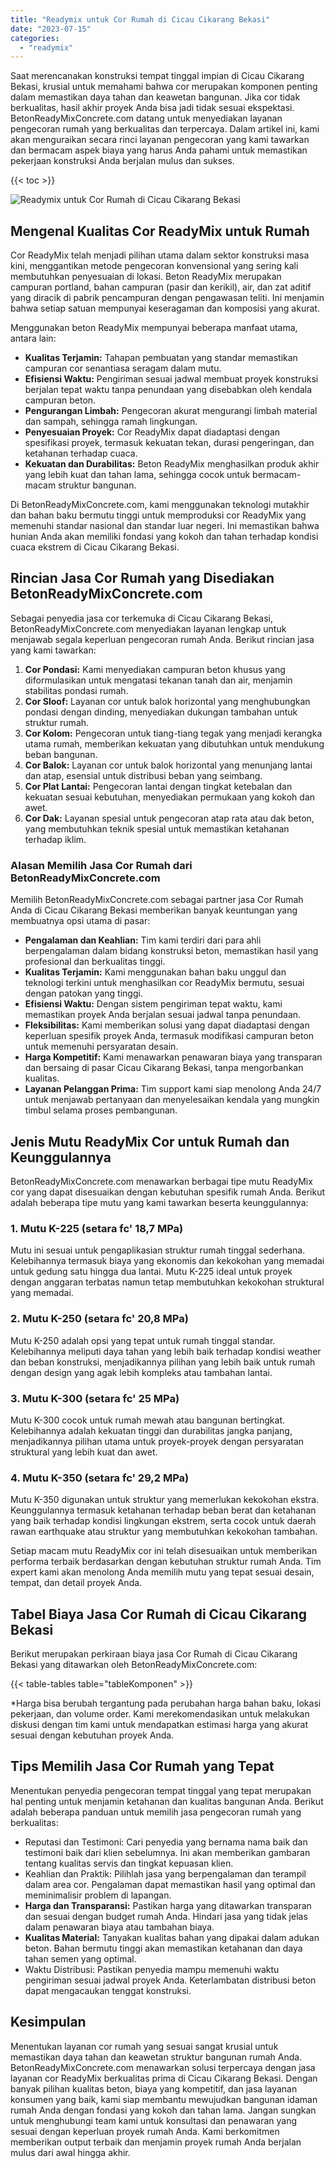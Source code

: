 ```yaml
---
title: "Readymix untuk Cor Rumah di Cicau Cikarang Bekasi"
date: "2023-07-15"
categories: 
  - "readymix"
---
```


Saat merencanakan konstruksi tempat tinggal impian di Cicau Cikarang Bekasi, krusial untuk memahami bahwa cor merupakan komponen penting dalam memastikan daya tahan dan keawetan bangunan. Jika cor tidak berkualitas, hasil akhir proyek Anda bisa jadi tidak sesuai ekspektasi. BetonReadyMixConcrete.com datang untuk menyediakan layanan pengecoran rumah yang berkualitas dan terpercaya. Dalam artikel ini, kami akan menguraikan secara rinci layanan pengecoran yang kami tawarkan dan bermacam aspek biaya yang harus Anda pahami untuk memastikan pekerjaan konstruksi Anda berjalan mulus dan sukses.

{{< toc >}}

![Readymix untuk Cor Rumah di Cicau Cikarang Bekasi](https://betoncor8.github.io/cor/harga-beton-readymix-concrete%20(37).png)

## Mengenal Kualitas Cor ReadyMix untuk Rumah

Cor ReadyMix telah menjadi pilihan utama dalam sektor konstruksi masa kini, menggantikan metode pengecoran konvensional yang sering kali membutuhkan penyesuaian di lokasi. Beton ReadyMix merupakan campuran portland, bahan campuran (pasir dan kerikil), air, dan zat aditif yang diracik di pabrik pencampuran dengan pengawasan teliti. Ini menjamin bahwa setiap satuan mempunyai keseragaman dan komposisi yang akurat.

Menggunakan beton ReadyMix mempunyai beberapa manfaat utama, antara lain:

- **Kualitas Terjamin:** Tahapan pembuatan yang standar memastikan campuran cor senantiasa seragam dalam mutu.
- **Efisiensi Waktu:** Pengiriman sesuai jadwal membuat proyek konstruksi berjalan tepat waktu tanpa penundaan yang disebabkan oleh kendala campuran beton.
- **Pengurangan Limbah:** Pengecoran akurat mengurangi limbah material dan sampah, sehingga ramah lingkungan.
- **Penyesuaian Proyek:** Cor ReadyMix dapat diadaptasi dengan spesifikasi proyek, termasuk kekuatan tekan, durasi pengeringan, dan ketahanan terhadap cuaca.
- **Kekuatan dan Durabilitas:** Beton ReadyMix menghasilkan produk akhir yang lebih kuat dan tahan lama, sehingga cocok untuk bermacam-macam struktur bangunan.

Di BetonReadyMixConcrete.com, kami menggunakan teknologi mutakhir dan bahan baku bermutu tinggi untuk memproduksi cor ReadyMix yang memenuhi standar nasional dan standar luar negeri. Ini memastikan bahwa hunian Anda akan memiliki fondasi yang kokoh dan tahan terhadap kondisi cuaca ekstrem di Cicau Cikarang Bekasi.

## Rincian Jasa Cor Rumah yang Disediakan BetonReadyMixConcrete.com

Sebagai penyedia jasa cor terkemuka di Cicau Cikarang Bekasi, BetonReadyMixConcrete.com menyediakan layanan lengkap untuk menjawab segala keperluan pengecoran rumah Anda. Berikut rincian jasa yang kami tawarkan:

1. **Cor Pondasi:** Kami menyediakan campuran beton khusus yang diformulasikan untuk mengatasi tekanan tanah dan air, menjamin stabilitas pondasi rumah.
2. **Cor Sloof:** Layanan cor untuk balok horizontal yang menghubungkan pondasi dengan dinding, menyediakan dukungan tambahan untuk struktur rumah.
3. **Cor Kolom:** Pengecoran untuk tiang-tiang tegak yang menjadi kerangka utama rumah, memberikan kekuatan yang dibutuhkan untuk mendukung beban bangunan.
4. **Cor Balok:** Layanan cor untuk balok horizontal yang menunjang lantai dan atap, esensial untuk distribusi beban yang seimbang.
5. **Cor Plat Lantai:** Pengecoran lantai dengan tingkat ketebalan dan kekuatan sesuai kebutuhan, menyediakan permukaan yang kokoh dan awet.
6. **Cor Dak:** Layanan spesial untuk pengecoran atap rata atau dak beton, yang membutuhkan teknik spesial untuk memastikan ketahanan terhadap iklim.

### Alasan Memilih Jasa Cor Rumah dari BetonReadyMixConcrete.com

Memilih BetonReadyMixConcrete.com sebagai partner jasa Cor Rumah Anda di Cicau Cikarang Bekasi memberikan banyak keuntungan yang membuatnya opsi utama di pasar:

- **Pengalaman dan Keahlian:** Tim kami terdiri dari para ahli berpengalaman dalam bidang konstruksi beton, memastikan hasil yang profesional dan berkualitas tinggi.
- **Kualitas Terjamin:** Kami menggunakan bahan baku unggul dan teknologi terkini untuk menghasilkan cor ReadyMix bermutu, sesuai dengan patokan yang tinggi.
- **Efisiensi Waktu:** Dengan sistem pengiriman tepat waktu, kami memastikan proyek Anda berjalan sesuai jadwal tanpa penundaan.
- **Fleksibilitas:** Kami memberikan solusi yang dapat diadaptasi dengan keperluan spesifik proyek Anda, termasuk modifikasi campuran beton untuk memenuhi persyaratan desain.
- **Harga Kompetitif:** Kami menawarkan penawaran biaya yang transparan dan bersaing di pasar Cicau Cikarang Bekasi, tanpa mengorbankan kualitas.
- **Layanan Pelanggan Prima:** Tim support kami siap menolong Anda 24/7 untuk menjawab pertanyaan dan menyelesaikan kendala yang mungkin timbul selama proses pembangunan.

## Jenis Mutu ReadyMix Cor untuk Rumah dan Keunggulannya

BetonReadyMixConcrete.com menawarkan berbagai tipe mutu ReadyMix cor yang dapat disesuaikan dengan kebutuhan spesifik rumah Anda. Berikut adalah beberapa tipe mutu yang kami tawarkan beserta keunggulannya:

### 1\. Mutu K-225 (setara fc' 18,7 MPa)

Mutu ini sesuai untuk pengaplikasian struktur rumah tinggal sederhana. Kelebihannya termasuk biaya yang ekonomis dan kekokohan yang memadai untuk gedung satu hingga dua lantai. Mutu K-225 ideal untuk proyek dengan anggaran terbatas namun tetap membutuhkan kekokohan struktural yang memadai.

### 2\. Mutu K-250 (setara fc' 20,8 MPa)

Mutu K-250 adalah opsi yang tepat untuk rumah tinggal standar. Kelebihannya meliputi daya tahan yang lebih baik terhadap kondisi weather dan beban konstruksi, menjadikannya pilihan yang lebih baik untuk rumah dengan design yang agak lebih kompleks atau tambahan lantai.

### 3\. Mutu K-300 (setara fc' 25 MPa)

Mutu K-300 cocok untuk rumah mewah atau bangunan bertingkat. Kelebihannya adalah kekuatan tinggi dan durabilitas jangka panjang, menjadikannya pilihan utama untuk proyek-proyek dengan persyaratan struktural yang lebih kuat dan awet.

### 4\. Mutu K-350 (setara fc' 29,2 MPa)

Mutu K-350 digunakan untuk struktur yang memerlukan kekokohan ekstra. Keunggulannya termasuk ketahanan terhadap beban berat dan ketahanan yang baik terhadap kondisi lingkungan ekstrem, serta cocok untuk daerah rawan earthquake atau struktur yang membutuhkan kekokohan tambahan.

Setiap macam mutu ReadyMix cor ini telah disesuaikan untuk memberikan performa terbaik berdasarkan dengan kebutuhan struktur rumah Anda. Tim expert kami akan menolong Anda memilih mutu yang tepat sesuai desain, tempat, dan detail proyek Anda.

## Tabel Biaya Jasa Cor Rumah di Cicau Cikarang Bekasi

Berikut merupakan perkiraan biaya jasa Cor Rumah di Cicau Cikarang Bekasi yang ditawarkan oleh BetonReadyMixConcrete.com:

{{< table-tables table="tableKomponen" >}}

\*Harga bisa berubah tergantung pada perubahan harga bahan baku, lokasi pekerjaan, dan volume order. Kami merekomendasikan untuk melakukan diskusi dengan tim kami untuk mendapatkan estimasi harga yang akurat sesuai dengan kebutuhan proyek Anda.

## Tips Memilih Jasa Cor Rumah yang Tepat

Menentukan penyedia pengecoran tempat tinggal yang tepat merupakan hal penting untuk menjamin ketahanan dan kualitas bangunan Anda. Berikut adalah beberapa panduan untuk memilih jasa pengecoran rumah yang berkualitas:

- Reputasi dan Testimoni: Cari penyedia yang bernama nama baik dan testimoni baik dari klien sebelumnya. Ini akan memberikan gambaran tentang kualitas servis dan tingkat kepuasan klien.
- Keahlian dan Praktik: Pilihlah jasa yang berpengalaman dan terampil dalam area cor. Pengalaman dapat memastikan hasil yang optimal dan meminimalisir problem di lapangan.
- **Harga dan Transparansi:** Pastikan harga yang ditawarkan transparan dan sesuai dengan budget rumah Anda. Hindari jasa yang tidak jelas dalam penawaran biaya atau tambahan biaya.
- **Kualitas Material:** Tanyakan kualitas bahan yang dipakai dalam adukan beton. Bahan bermutu tinggi akan memastikan ketahanan dan daya tahan semen yang optimal.
- Waktu Distribusi: Pastikan penyedia mampu memenuhi waktu pengiriman sesuai jadwal proyek Anda. Keterlambatan distribusi beton dapat mengacaukan tenggat konstruksi.

## Kesimpulan

Menentukan layanan cor rumah yang sesuai sangat krusial untuk memastikan daya tahan dan keawetan struktur bangunan rumah Anda. BetonReadyMixConcrete.com menawarkan solusi terpercaya dengan jasa layanan cor ReadyMix berkualitas prima di Cicau Cikarang Bekasi. Dengan banyak pilihan kualitas beton, biaya yang kompetitif, dan jasa layanan konsumen yang baik, kami siap membantu mewujudkan bangunan idaman rumah Anda dengan fondasi yang kokoh dan tahan lama. Jangan sungkan untuk menghubungi team kami untuk konsultasi dan penawaran yang sesuai dengan keperluan proyek rumah Anda. Kami berkomitmen memberikan output terbaik dan menjamin proyek rumah Anda berjalan mulus dari awal hingga akhir.
